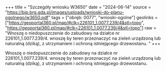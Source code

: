 +++
title = "Szczegóły wniosku W3650"
date = "2024-06-14"
source = "https://bip.brg.gda.pl/images/uploads/wnioski-do-planu-ogolnego/w3650.pdf"
tags = ["obręb: 0077", "wnioski-ogolne"]
geolinks = ["https://geoportal360.pl/map/#clk=226101_1.0077.239/4&stl=topo", "https://geoportal360.pl/map/#clk=226101_1.0077.239/4&stl=topo"]
raw = "Wnoszę o niedopuszczenie do zabudowy na działce nr 226101_1.0077.239/4. wnoszę by teren przeznaczyć na zieleń urządzoną lub naturalną (dziką), z utrzymaniem i ochroną istniejącego drzewostanu. "
+++

Wnoszę o niedopuszczenie do zabudowy na działce nr 226101_1.0077.239/4.
wnoszę by teren przeznaczyć na zieleń urządzoną lub naturalną (dziką), z utrzymaniem i
ochroną istniejącego drzewostanu.




